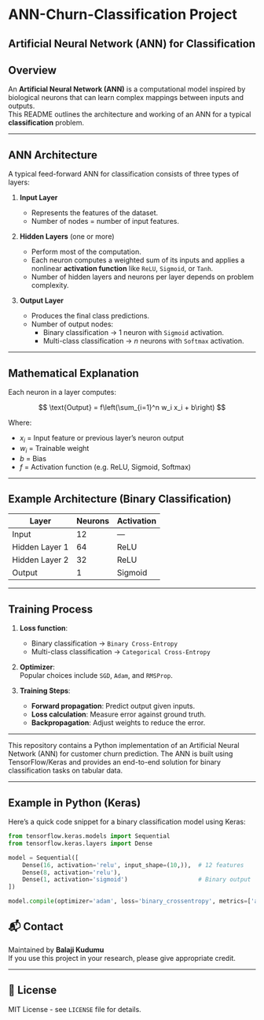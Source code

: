 # ANN-Churn-Classification Project

## Artificial Neural Network (ANN) for Classification

## Overview
An **Artificial Neural Network (ANN)** is a computational model inspired by biological neurons that can learn complex mappings between inputs and outputs.  
This README outlines the architecture and working of an ANN for a typical **classification** problem.

---

## ANN Architecture
A typical feed-forward ANN for classification consists of three types of layers:

1. **Input Layer**  
   - Represents the features of the dataset.  
   - Number of nodes = number of input features.

2. **Hidden Layers** (one or more)  
   - Perform most of the computation.
   - Each neuron computes a weighted sum of its inputs and applies a nonlinear **activation function** like `ReLU`, `Sigmoid`, or `Tanh`.
   - Number of hidden layers and neurons per layer depends on problem complexity.

3. **Output Layer**  
   - Produces the final class predictions.
   - Number of output nodes:
     - Binary classification → 1 neuron with `Sigmoid` activation.
     - Multi-class classification → *n* neurons with `Softmax` activation.

---

## Mathematical Explanation
Each neuron in a layer computes:

$$
\text{Output} = f\left(\sum_{i=1}^n w_i x_i + b\right)
$$

Where:
- $x_i$ = Input feature or previous layer’s neuron output
- $w_i$ = Trainable weight
- $b$ = Bias
- $f$ = Activation function (e.g. ReLU, Sigmoid, Softmax)

---

## Example Architecture (Binary Classification)
| Layer            | Neurons | Activation |
|------------------|---------|------------|
| Input            | 12      | —          |
| Hidden Layer 1   | 64      | ReLU       |
| Hidden Layer 2   | 32       | ReLU       |
| Output           | 1       | Sigmoid    |

---

## Training Process
1. **Loss function**:
   - Binary classification → `Binary Cross-Entropy`
   - Multi-class classification → `Categorical Cross-Entropy`

2. **Optimizer**:  
   Popular choices include `SGD`, `Adam`, and `RMSProp`.

3. **Training Steps**:
   - **Forward propagation**: Predict output given inputs.
   - **Loss calculation**: Measure error against ground truth.
   - **Backpropagation**: Adjust weights to reduce the error.

---
This repository contains a Python implementation of an Artificial Neural Network (ANN) for customer churn prediction. The ANN is built using TensorFlow/Keras and provides an end-to-end solution for binary classification tasks on tabular data.

---
## Example in Python (Keras)
Here’s a quick code snippet for a binary classification model using Keras:
```python
from tensorflow.keras.models import Sequential
from tensorflow.keras.layers import Dense

model = Sequential([
    Dense(16, activation='relu', input_shape=(10,)),  # 12 features
    Dense(8, activation='relu'),
    Dense(1, activation='sigmoid')                    # Binary output
])

model.compile(optimizer='adam', loss='binary_crossentropy', metrics=['accuracy'])
```

## 📬 Contact

Maintained by **Balaji Kudumu**  
If you use this project in your research, please give appropriate credit.

---

## 📄 License

MIT License - see `LICENSE` file for details.
